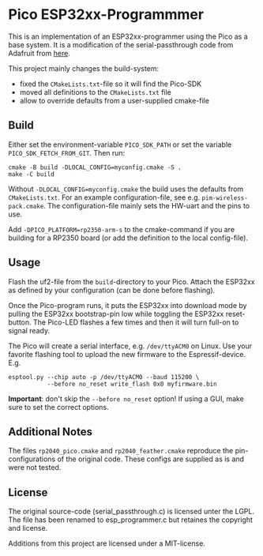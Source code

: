 Pico ESP32xx-Programmmer
========================

This is an implementation of an ESP32xx-programmer using the Pico as a
base system. It is a modification of the serial-passthrough code from
Adafruit from [here](https://github.com/adafruit/Adafruit_Learning_System_Guides/blob/e7cb14556b8106ea59832b20540bc226400e51fb/Adafruit_ESP32_Arduino_Demos/SerialESPPassthrough/serial_passthru_rp2040/serial_passthrough.c).

This project mainly changes the build-system:

  - fixed the `CMakeLists.txt`-file so it will find the Pico-SDK
  - moved all definitions to the `CMakeLists.txt` file
  - allow to override defaults from a user-supplied cmake-file


Build
-----

Either set the environment-variable `PICO_SDK_PATH` or set the
variable `PICO_SDK_FETCH_FROM_GIT`. Then run:

    cmake -B build -DLOCAL_CONFIG=myconfig.cmake -S .
    make -C build

Without `-DLOCAL_CONFIG=myconfig.cmake` the build uses the defaults
from `CMakeLists.txt`. For an example configuration-file, see e.g.
`pim-wireless-pack.cmake`. The configuration-file mainly sets the
HW-uart and the pins to use.

Add `-DPICO_PLATFORM=rp2350-arm-s` to the cmake-command if you are
building for a RP2350 board (or add the definition to the local
config-file).


Usage
-----

Flash the uf2-file from the `build`-directory to your Pico. Attach the
ESP32xx as defined by your configuration (can be done before flashing).

Once the Pico-program runs, it puts the ESP32xx into download mode by
pulling the ESP32xx bootstrap-pin low while toggling the ESP32xx
reset-button. The Pico-LED flashes a few times and then it will turn
full-on to signal ready.

The Pico will create a serial interface, e.g. `/dev/ttyACM0` on Linux.
Use your favorite flashing tool to upload the new firmware to the
Espressif-device. E.g.

    esptool.py --chip auto -p /dev/ttyACM0 --baud 115200 \
               --before no_reset write_flash 0x0 myfirmware.bin

**Important**: don't skip the `--before no_reset` option! If using
a GUI, make sure to set the correct options.


Additional Notes
----------------

The files `rp2040_pico.cmake` and `rp2040_feather.cmake`
reproduce the pin-configurations of the original code. These configs
are supplied as is and were not tested.


License
-------

The original source-code (serial_passthrough.c) is licensed unter the LGPL.
The file has been renamed to esp_programmer.c but retaines the copyright
and license.

Additions from this project are licensed under a MIT-license.
